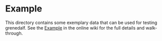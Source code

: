 # Example

This directory contains some exemplary data that can be used for testing grenedalf. See the [Example](https://github.com/lczech/grenedalf/wiki/Example) in the online wiki for the full details and walk-through.
